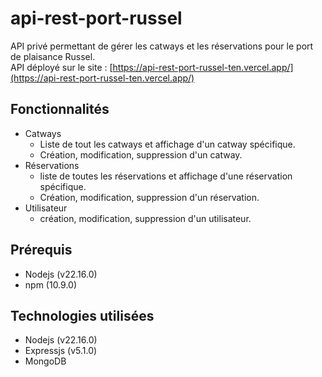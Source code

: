﻿# api-rest-port-russel     
API privé permettant de gérer les catways et les réservations pour le port de plaisance Russel.   
API déployé sur le site : [https://api-rest-port-russel-ten.vercel.app/](https://api-rest-port-russel-ten.vercel.app/)

## Fonctionnalités   
* Catways   
  * Liste de tout les catways et affichage d'un catway spécifique.
  * Création, modification, suppression d'un catway.
* Réservations   
  * liste de toutes les réservations et affichage d'une réservation spécifique.   
  * Création, modification, suppression d'un réservation.   
* Utilisateur  
  * création, modification, suppression d'un utilisateur.  

## Prérequis   
* Nodejs (v22.16.0)   
* npm (10.9.0)  

## Technologies utilisées   
* Nodejs (v22.16.0)   
* Expressjs (v5.1.0)   
* MongoDB


  


